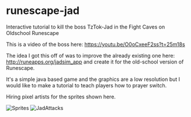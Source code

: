 # runescape-jad
Interactive tutorial to kill the boss TzTok-Jad in the Fight Caves on Oldschool Runescape

This is a video of the boss here: https://youtu.be/O0oCxeeF2ss?t=25m18s

The idea I got this off of was to improve the already existing one here: http://runeapps.org/jadsim_app and create it for the old-school version of Runescape.

It's a simple java based game and the graphics are a low resolution but I would like to make a tutorial to teach players how to prayer switch.

Hiring pixel artists for the sprites shown here.

![Sprites](http://i.imgur.com/dkmgH32.png)
![JadAttacks](http://vignette1.wikia.nocookie.net/2007scape/images/3/37/TzTok-Jad_Animations.gif/revision/latest?cb=20130701134137)

